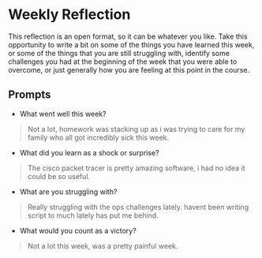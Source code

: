 # Weekly Reflection
This reflection is an open format, so it can be whatever you like. Take this opportunity to write a bit on some of the things you have learned this week, or some of the things that you are still struggling with, identify some challenges you had at the beginning of the week that you were able to overcome, or just generally how you are feeling at this point in the course.

## Prompts
- What went well this week?<br>
>Not a lot, homework was stacking up as i was trying to care for my family who all got incredibly sick this week.
- What did you learn as a shock or surprise?<br>
>The cisco packet tracer is pretty amazing software, i had no idea it could be so useful.
- What are you struggling with?<br>
>Really struggling with the ops challenges lately. havent been writing script to much lately has put me behind.
- What would you count as a victory?<br>
>Not a lot this week, was a pretty painful week.